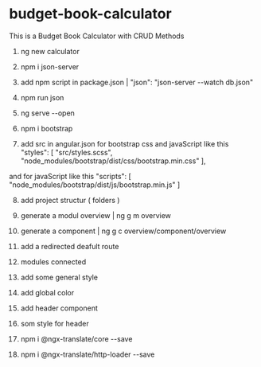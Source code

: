 # budget-book-calculator
This is a Budget Book Calculator with CRUD Methods

1. ng new calculator

2. npm i json-server

3. add npm script in package.json |  "json": "json-server --watch db.json"

4. npm run json

5. ng serve --open

6. npm i bootstrap 

7. add src in angular.json for bootstrap css and javaScript like this  
"styles": [
    "src/styles.scss",
    "node_modules/bootstrap/dist/css/bootstrap.min.css"
],

and for javaScript like this
"scripts": [
    "node_modules/bootstrap/dist/js/bootstrap.min.js"
]

8. add project structur ( folders )

9. generate a modul overview | ng g m overview

10. generate a component | ng g c overview/component/overview

11. add a redirected deafult route

12. modules connected

13. add some general style

14. add global color

15. add header component

16. som style for header

17. npm i @ngx-translate/core --save

18. npm i @ngx-translate/http-loader --save